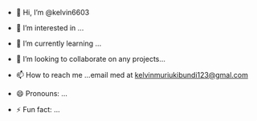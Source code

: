 - 👋 Hi, I’m @kelvin6603
- 👀 I’m interested in ...
- 🌱 I’m currently learning ...
- 💞️ I’m looking to collaborate on any projects...
- 📫 How to reach me ...email med at kelvinmuriukibundi123@gmal.com
  
- 😄 Pronouns: ...
- ⚡ Fun fact: ...

<!---
kelvin6603/kelvin6603 is a ✨ special ✨ repository because its `README.md` (this file) appears on your GitHub profile.
You can click the Preview link to take a look at your changes.
--->
